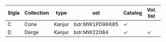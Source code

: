 
| Sigla | Collection |type | set | Catalog | Vol. list | Images |
| --- | --- | --- | --- | --- | --- | --- |
| C | Cone |Kanjur | bdr:MW1PD96685 | ✓ |  |  |
| D | Derge |Kanjur | bdr:MW22084 | ✓ | ✓ | ✓ |
